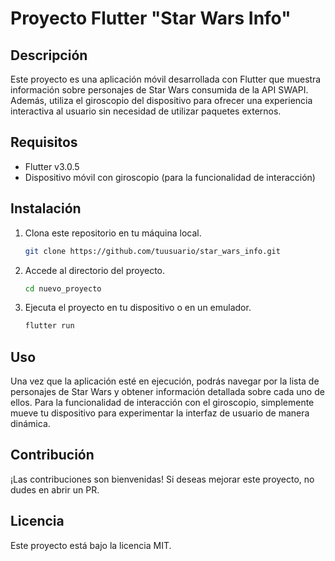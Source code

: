 # Proyecto Flutter "Star Wars Info"

## Descripción
Este proyecto es una aplicación móvil desarrollada con Flutter que muestra información sobre personajes de Star Wars consumida de la API SWAPI. Además, utiliza el giroscopio del dispositivo para ofrecer una experiencia interactiva al usuario sin necesidad de utilizar paquetes externos.

## Requisitos
- Flutter v3.0.5
- Dispositivo móvil con giroscopio (para la funcionalidad de interacción)

## Instalación
1. Clona este repositorio en tu máquina local.
    ```bash
    git clone https://github.com/tuusuario/star_wars_info.git
    ```
2. Accede al directorio del proyecto.
    ```bash
    cd nuevo_proyecto
    ```
3. Ejecuta el proyecto en tu dispositivo o en un emulador.
    ```bash
    flutter run
    ```

## Uso
Una vez que la aplicación esté en ejecución, podrás navegar por la lista de personajes de Star Wars y obtener información detallada sobre cada uno de ellos. Para la funcionalidad de interacción con el giroscopio, simplemente mueve tu dispositivo para experimentar la interfaz de usuario de manera dinámica.

## Contribución
¡Las contribuciones son bienvenidas! Si deseas mejorar este proyecto, no dudes en abrir un PR.

## Licencia
Este proyecto está bajo la licencia MIT.
